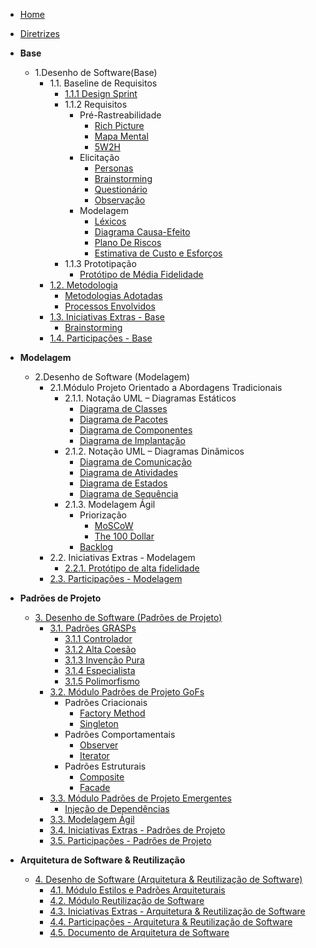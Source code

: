 <!-- docs/_sidebar.md -->

- [Home](/)
- [Diretrizes](/Diretrizes/Diretrizes.md)

- **Base**

  - 1.Desenho de Software(Base)
    - 1.1. Baseline de Requisitos
      - [1.1.1 Design Sprint](/Base/designSprint.md)
      - 1.1.2 Requisitos
        - Pré-Rastreabilidade
          - [Rich Picture](/Base/artefatos-design-sprint/rich-picture.md)
          - [Mapa Mental](/Base/artefatos-design-sprint/mapaMental.md)
          - [5W2H](/Base/artefatos-design-sprint/5w2h.md)
        - Elicitação
          - [Personas](/Base/personas-perfilUsuario.md)
          - [Brainstorming](/Base/tecnicasElicitacao/brainstorm.md)
          - [Questionário](/Base/tecnicasElicitacao/questionario.md)
          - [Observação](/Base/tecnicasElicitacao/observacao.md)
        - Modelagem
          - [Léxicos](/Base/artefatos-design-sprint/lexicos.md)
          - [Diagrama Causa-Efeito](/Base/artefatos-design-sprint/diagramaCausaEfeito.md)
          - [Plano De Riscos](/Base/artefatos-design-sprint/PlanoDeRiscos.md)
          - [Estimativa de Custo e Esforços](/Base/pre-rastreabilidade/estimativaCustoTempo.md)
      - 1.1.3 Prototipação
        - [Protótipo de Média Fidelidade](/Base/artefatos-design-sprint/prototipo.md)
    - [1.2. Metodologia](/Base/1.2.ProcessosMetodologiasAbordagens.md)
      - [Metodologias Adotadas](/Base/metodologiasAdotadas.md)
      - [Processos Envolvidos](/Base/processos.md)
    - [1.3. Iniciativas Extras - Base](/Base/1.3.IniciativasExtras.md)
      - [Brainstorming](/Base/extra/brainstorming.md)
    - [1.4. Participações - Base](/Base/1.4.ParticipacoesBase.md)

- **Modelagem**

  - 2.Desenho de Software (Modelagem)
    - 2.1.Módulo Projeto Orientado a Abordagens Tradicionais
      - 2.1.1. Notação UML – Diagramas Estáticos
        - [Diagrama de Classes](/Modelagem/diagrama_classes.md)
        - [Diagrama de Pacotes](/Modelagem/diagramaPacotes.md)
        - [Diagrama de Componentes](/Modelagem/diagrama-componentes.md)
        - [Diagrama de Implantação](/Modelagem/diagramaImplantacao.md)
      - 2.1.2. Notação UML – Diagramas Dinâmicos
        - [Diagrama de Comunicação](/Modelagem/diagramaComunicacao.md)
        - [Diagrama de Atividades](/Modelagem/diagrama_de_atividades.md)
        - [Diagrama de Estados](/Modelagem/diagrama-estados.md)
        - [Diagrama de Sequência](/Modelagem/diagrama_sequencia.md)
      - 2.1.3. Modelagem Ágil
        - Priorização
          - [MoSCoW](/Modelagem/tecnicasPriorizacao/moscow.md)
          - [The 100 Dollar](/Modelagem/tecnicasPriorizacao/the-100-dollar.md)
        - [Backlog](/Modelagem/backlog.md)
    - 2.2. Iniciativas Extras - Modelagem
      - [2.2.1. Protótipo de alta fidelidade](/Modelagem/2.2.1.PrototipoDeAlta.md)
    - [2.3. Participações - Modelagem](/Modelagem/2.3.ParticipacoesModelagem.md)

- **Padrões de Projeto**

  - [3. Desenho de Software (Padrões de Projeto)](/PadroesDeProjeto/3.PadroesDeProjeto.md)
    - [3.1. Padrões GRASPs](/PadroesDeProjeto/3.1.GRASPs.md)
      - [3.1.1 Controlador](/PadroesDeProjeto/Grasps/GraspController.md)
      - [3.1.2 Alta Coesão](/PadroesDeProjeto/Grasps/Coesao.md)
      - [3.1.3 Invenção Pura](/PadroesDeProjeto/Grasps/InvencaoPura.md)
      - [3.1.4 Especialista](/PadroesDeProjeto/Grasps/GraspEspecialista.md)
      - [3.1.5 Polimorfismo](/PadroesDeProjeto/Grasps/GraspPolimorfismo.md)
    - [3.2. Módulo Padrões de Projeto GoFs](/PadroesDeProjeto/3.2.GoFs.md)
      - Padrões Criacionais
        - [Factory Method](/PadroesDeProjeto/gof/criacional/factoryMethod.md)
        - [Singleton](/PadroesDeProjeto/gof/criacional/singleton.md)
      - Padrões Comportamentais
        - [Observer](/PadroesDeProjeto/gof/comportamental/padraoGofObserver.md)
        - [Iterator](/PadroesDeProjeto/gof/comportamental/padraoGofIterator.md)
      - Padrões Estruturais
        - [Composite](/PadroesDeProjeto/gof/estrutural/composite.md)
        - [Facade](/PadroesDeProjeto/gof/estrutural/facade.md)
    - [3.3. Módulo Padrões de Projeto Emergentes](/PadroesDeProjeto/emergentes.md)
      - [Injeção de Dependências](/PadroesDeProjeto/emergente/injecao-de-dependencias.md)
    - [3.3. Modelagem Ágil](/PadroesDeProjeto/3.3.PadroesExtra.md)
    - [3.4. Iniciativas Extras - Padrões de Projeto](/PadroesDeProjeto/3.4.IniciativasExtras.md)
    - [3.5. Participações - Padrões de Projeto](/PadroesDeProjeto/3.5.ParticipacoesPadroes.md)

- **Arquitetura de Software & Reutilização**

  - [4. Desenho de Software (Arquitetura & Reutilização de Software)](/docs/ArquiteturaReutilizacao/4.ArquiteturaReutilizacao.md)
    - [4.1. Módulo Estilos e Padrões Arquiteturais](/docs/ArquiteturaReutilizacao/4.1.PadroesArquiteturais.md)
    - [4.2. Módulo Reutilização de Software](/docs/ArquiteturaReutilizacao/4.2.ReutilizacaoDeSoftware.md)
    - [4.3. Iniciativas Extras - Arquitetura & Reutilização de Software](/docs/ArquiteturaReutilizacao/4.3.IniciativasExtras.md)
    - [4.4. Participações - Arquitetura & Reutilização de Software](/docs/ArquiteturaReutilizacao/4.4.ParticipacoesArqReutilizacao.md)
    - [4.5. Documento de Arquitetura de Software](DAS/documento-de-arquitetura.md)

